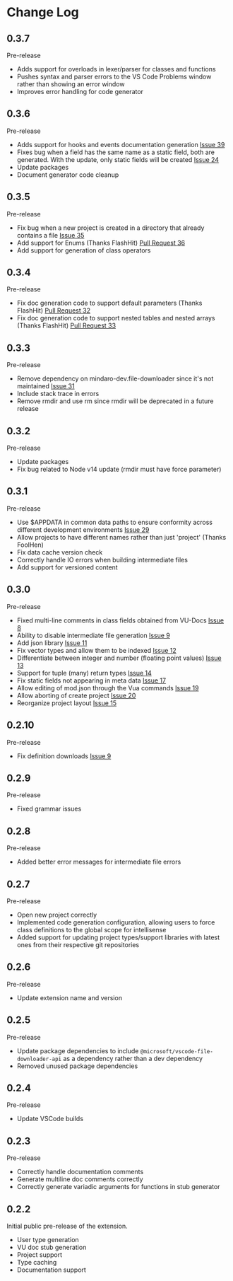 # Change Log

## 0.3.7

Pre-release

- Adds support for overloads in lexer/parser for classes and functions
- Pushes syntax and parser errors to the VS Code Problems window rather than showing an error window
- Improves error handling for code generator

## 0.3.6

Pre-release

- Adds support for hooks and events documentation generation [Issue 39](https://github.com/Imposter/vscode-lua-vu/issues/39)
- Fixes bug when a field has the same name as a static field, both are generated. With the update, only static fields will be created [Issue 24](https://github.com/Imposter/vscode-lua-vu/issues/24)
- Update packages
- Document generator code cleanup 

## 0.3.5

Pre-release

- Fix bug when a new project is created in a directory that already contains a file [Issue 35](https://github.com/Imposter/vscode-lua-vu/issues/35)
- Add support for Enums (Thanks FlashHit) [Pull Request 36](https://github.com/Imposter/vscode-lua-vu/pull/36)
- Add support for generation of class operators

## 0.3.4

Pre-release

- Fix doc generation code to support default parameters (Thanks FlashHit) [Pull Request 32](https://github.com/Imposter/vscode-lua-vu/pull/32)
- Fix doc generation code to support nested tables and nested arrays (Thanks FlashHit) [Pull Request 33](https://github.com/Imposter/vscode-lua-vu/pull/33)

## 0.3.3

Pre-release

- Remove dependency on mindaro-dev.file-downloader since it's not maintained [Issue 31](https://github.com/Imposter/vscode-lua-vu/issues/31)
- Include stack trace in errors
- Remove rmdir and use rm since rmdir will be deprecated in a future release

## 0.3.2

Pre-release

- Update packages
- Fix bug related to Node v14 update (rmdir must have force parameter)

## 0.3.1

Pre-release

- Use $APPDATA in common data paths to ensure conformity across different development environments [Issue 29](https://github.com/Imposter/vscode-lua-vu/issues/29)
- Allow projects to have different names rather than just 'project' (Thanks FoolHen)
- Fix data cache version check
- Correctly handle IO errors when building intermediate files
- Add support for versioned content

## 0.3.0

Pre-release

- Fixed multi-line comments in class fields obtained from VU-Docs [Issue 8](https://github.com/Imposter/vscode-lua-vu/issues/8)
- Ability to disable intermediate file generation [Issue 9](https://github.com/Imposter/vscode-lua-vu/issues/10)
- Add json library [Issue 11](https://github.com/Imposter/vscode-lua-vu/issues/11)
- Fix vector types and allow them to be indexed [Issue 12](https://github.com/Imposter/vscode-lua-vu/issues/12)
- Differentiate between integer and number (floating point values) [Issue 13](https://github.com/Imposter/vscode-lua-vu/issues/13)
- Support for tuple (many) return types [Issue 14](https://github.com/Imposter/vscode-lua-vu/issues/14)
- Fix static fields not appearing in meta data [Issue 17](https://github.com/Imposter/vscode-lua-vu/issues/17)
- Allow editing of mod.json through the Vua commands [Issue 19](https://github.com/Imposter/vscode-lua-vu/issues/19)
- Allow aborting of create project [Issue 20](https://github.com/Imposter/vscode-lua-vu/issues/20)
- Reorganize project layout [Issue 15](https://github.com/Imposter/vscode-lua-vu/issues/15)

## 0.2.10

Pre-release

- Fix definition downloads [Issue 9](https://github.com/Imposter/vscode-lua-vu/issues/9)

## 0.2.9

Pre-release

- Fixed grammar issues

## 0.2.8

Pre-release

- Added better error messages for intermediate file errors

## 0.2.7

Pre-release

- Open new project correctly
- Implemented code generation configuration, allowing users to force class definitions to the global scope for intellisense
- Added support for updating project types/support libraries with latest ones from their respective git repositories

## 0.2.6

Pre-release

- Update extension name and version

## 0.2.5

Pre-release

- Update package dependencies to include `@microsoft/vscode-file-downloader-api` as a dependency rather than a dev dependency
- Removed unused package dependencies

## 0.2.4

Pre-release

- Update VSCode builds

## 0.2.3

Pre-release

- Correctly handle documentation comments
- Generate multiline doc comments correctly
- Correctly generate variadic arguments for functions in stub generator

## 0.2.2

Initial public pre-release of the extension.

- User type generation
- VU doc stub generation
- Project support
- Type caching
- Documentation support

